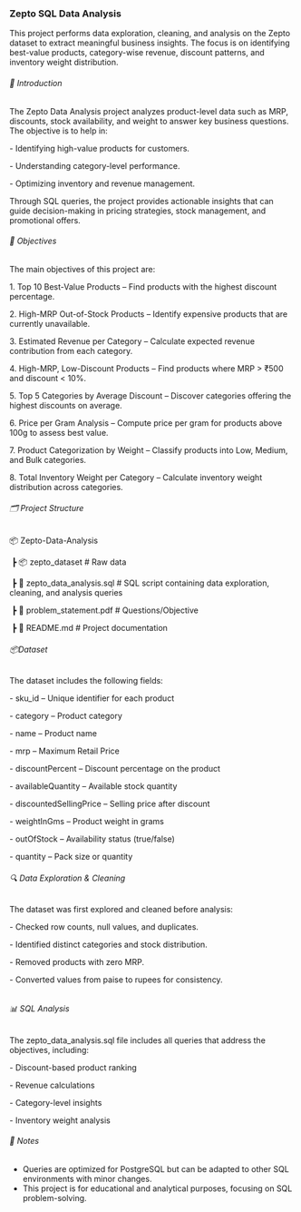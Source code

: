 ### Zepto SQL Data Analysis



This project performs data exploration, cleaning, and analysis on the Zepto dataset to extract meaningful business insights. The focus is on identifying best-value products, category-wise revenue, discount patterns, and inventory weight distribution.



###### 📌 Introduction



The Zepto Data Analysis project analyzes product-level data such as MRP, discounts, stock availability, and weight to answer key business questions. The objective is to help in:

\- Identifying high-value products for customers.

\- Understanding category-level performance.

\- Optimizing inventory and revenue management.



Through SQL queries, the project provides actionable insights that can guide decision-making in pricing strategies, stock management, and promotional offers.



###### 🎯 Objectives



The main objectives of this project are:



1\. Top 10 Best-Value Products – Find products with the highest discount percentage.

2\. High-MRP Out-of-Stock Products – Identify expensive products that are currently unavailable.

3\. Estimated Revenue per Category – Calculate expected revenue contribution from each category.

4\. High-MRP, Low-Discount Products – Find products where MRP > ₹500 and discount < 10%.

5\. Top 5 Categories by Average Discount – Discover categories offering the highest discounts on average.

6\. Price per Gram Analysis – Compute price per gram for products above 100g to assess best value.

7\. Product Categorization by Weight – Classify products into Low, Medium, and Bulk categories.

8\. Total Inventory Weight per Category – Calculate inventory weight distribution across categories.



###### 🗂️ Project Structure



📦 Zepto-Data-Analysis

 ┣ 📦 zepto\_dataset        # Raw data

 ┣ 📜 zepto\_data\_analysis.sql        # SQL script containing data exploration, cleaning, and analysis queries

 ┣ 📜 problem\_statement.pdf        # Questions/Objective

 ┣ 📜 README.md    # Project documentation



###### 📦Dataset



The dataset includes the following fields:



\- sku\_id – Unique identifier for each product

\- category – Product category

\- name – Product name

\- mrp – Maximum Retail Price

\- discountPercent – Discount percentage on the product

\- availableQuantity – Available stock quantity

\- discountedSellingPrice – Selling price after discount

\- weightInGms – Product weight in grams

\- outOfStock – Availability status (true/false)

\- quantity – Pack size or quantity



###### 🔍 Data Exploration \& Cleaning



The dataset was first explored and cleaned before analysis:

\- Checked row counts, null values, and duplicates.

\- Identified distinct categories and stock distribution.

\- Removed products with zero MRP.

\- Converted values from paise to rupees for consistency.

###### 

###### 📊 SQL Analysis



The zepto\_data\_analysis.sql file includes all queries that address the objectives, including:

\- Discount-based product ranking

\- Revenue calculations

\- Category-level insights

\- Inventory weight analysis



###### 📝 Notes



* Queries are optimized for PostgreSQL but can be adapted to other SQL environments with minor changes.
* This project is for educational and analytical purposes, focusing on SQL problem-solving.
